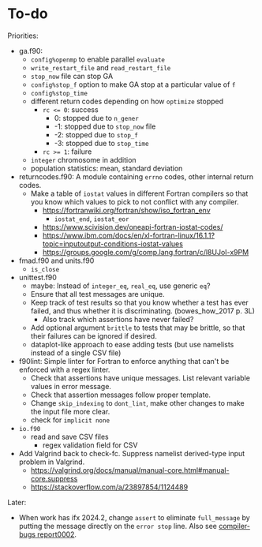 # To-do

Priorities:

- ga.f90:
    - `config%openmp` to enable parallel `evaluate`
    - `write_restart_file` and `read_restart_file`
    - `stop_now` file can stop GA
    - `config%stop_f` option to make GA stop at a particular value of `f`
    - `config%stop_time`
    - different return codes depending on how `optimize` stopped
        - `rc <= 0`: success
            - 0: stopped due to `n_gener`
            - -1: stopped due to `stop_now` file
            - -2: stopped due to `stop_f`
            - -3: stopped due to `stop_time`
        - `rc >= 1`: failure
    - `integer` chromosome in addition
    - population statistics: mean, standard deviation
- returncodes.f90: A module containing `errno` codes, other internal return codes.
    - Make a table of `iostat` values in different Fortran compilers so that you know which values to pick to not conflict with any compiler.
        - <https://fortranwiki.org/fortran/show/iso_fortran_env>
            - `iostat_end`, `iostat_eor`
        - <https://www.scivision.dev/oneapi-fortran-iostat-codes/>
        - <https://www.ibm.com/docs/en/xl-fortran-linux/16.1.1?topic=inputoutput-conditions-iostat-values>
        - <https://groups.google.com/g/comp.lang.fortran/c/l8UJoI-x9PM>
- fmad.f90 and units.f90
    - `is_close`
- unittest.f90
    - maybe: Instead of `integer_eq`, `real_eq`, use generic `eq`?
    - Ensure that all test messages are unique.
    - Keep track of test results so that you know whether a test has ever failed, and thus whether it is discriminating. (bowes_how_2017 p. 3L)
        - Also track which assertions have never failed?
    - Add optional argument `brittle` to tests that may be brittle, so that their failures can be ignored if desired.
    - dataplot-like approach to ease adding tests (but use namelists instead of a single CSV file)
- f90lint: Simple linter for Fortran to enforce anything that can't be enforced with a regex linter.
    - Check that assertions have unique messages. List relevant variable values in error message.
    - Check that assertion messages follow proper template.
    - Change `skip_indexing` to `dont_lint`, make other changes to make the input file more clear.
    - check for `implicit none`
- `io.f90`
    - read and save CSV files
        - regex validation field for CSV
- Add Valgrind back to check-fc. Suppress namelist derived-type input problem in Valgrind.
    - <https://valgrind.org/docs/manual/manual-core.html#manual-core.suppress>
    - <https://stackoverflow.com/a/23897854/1124489>

Later:

- When work has ifx 2024.2, change `assert` to eliminate `full_message` by putting the message directly on the `error stop` line. Also see [compiler-bugs report0002](https://github.com/btrettel/compiler-bugs/tree/main/report0002).

